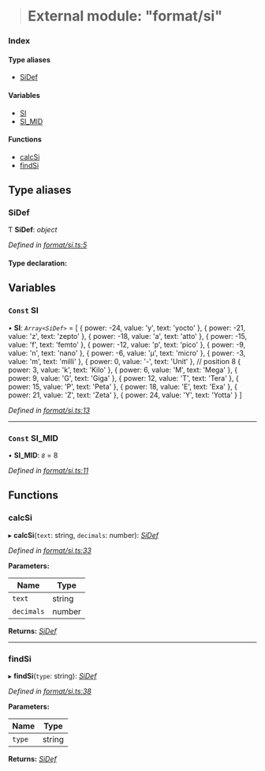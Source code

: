 > # External module: "format/si"

### Index

#### Type aliases

* [SiDef](_format_si_.md#sidef)

#### Variables

* [SI](_format_si_.md#const-si)
* [SI_MID](_format_si_.md#const-si_mid)

#### Functions

* [calcSi](_format_si_.md#calcsi)
* [findSi](_format_si_.md#findsi)

## Type aliases

###  SiDef

Ƭ **SiDef**: *object*

*Defined in [format/si.ts:5](https://github.com/polkadot-js/common/blob/fcdec01/packages/util/src/format/si.ts#L5)*

#### Type declaration:

## Variables

### `Const` SI

• **SI**: *`Array<SiDef>`* =  [
  { power: -24, value: 'y', text: 'yocto' },
  { power: -21, value: 'z', text: 'zepto' },
  { power: -18, value: 'a', text: 'atto' },
  { power: -15, value: 'f', text: 'femto' },
  { power: -12, value: 'p', text: 'pico' },
  { power: -9, value: 'n', text: 'nano' },
  { power: -6, value: 'µ', text: 'micro' },
  { power: -3, value: 'm', text: 'milli' },
  { power: 0, value: '-', text: 'Unit' }, // position 8
  { power: 3, value: 'k', text: 'Kilo' },
  { power: 6, value: 'M', text: 'Mega' },
  { power: 9, value: 'G', text: 'Giga' },
  { power: 12, value: 'T', text: 'Tera' },
  { power: 15, value: 'P', text: 'Peta' },
  { power: 18, value: 'E', text: 'Exa' },
  { power: 21, value: 'Z', text: 'Zeta' },
  { power: 24, value: 'Y', text: 'Yotta' }
]

*Defined in [format/si.ts:13](https://github.com/polkadot-js/common/blob/fcdec01/packages/util/src/format/si.ts#L13)*

___

### `Const` SI_MID

• **SI_MID**: *`8`* = 8

*Defined in [format/si.ts:11](https://github.com/polkadot-js/common/blob/fcdec01/packages/util/src/format/si.ts#L11)*

## Functions

###  calcSi

▸ **calcSi**(`text`: string, `decimals`: number): *[SiDef](_format_si_.md#sidef)*

*Defined in [format/si.ts:33](https://github.com/polkadot-js/common/blob/fcdec01/packages/util/src/format/si.ts#L33)*

**Parameters:**

Name | Type |
------ | ------ |
`text` | string |
`decimals` | number |

**Returns:** *[SiDef](_format_si_.md#sidef)*

___

###  findSi

▸ **findSi**(`type`: string): *[SiDef](_format_si_.md#sidef)*

*Defined in [format/si.ts:38](https://github.com/polkadot-js/common/blob/fcdec01/packages/util/src/format/si.ts#L38)*

**Parameters:**

Name | Type |
------ | ------ |
`type` | string |

**Returns:** *[SiDef](_format_si_.md#sidef)*